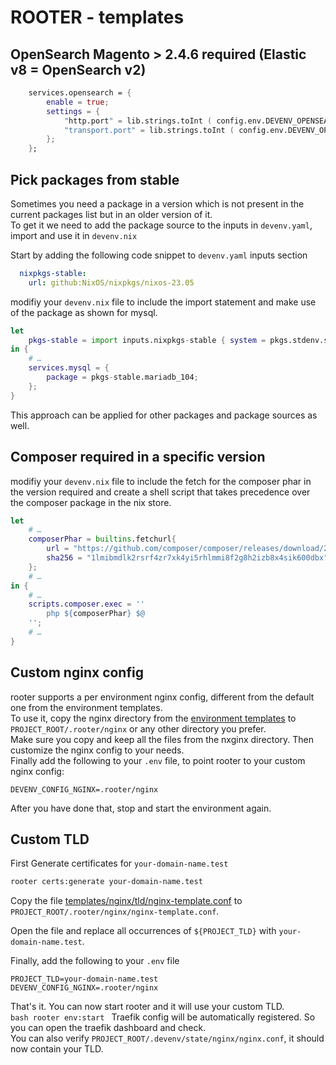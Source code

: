 # ROOTER - templates

## OpenSearch Magento > 2.4.6 required (Elastic v8 = OpenSearch v2)

```nix
    services.opensearch = {
        enable = true;
        settings = {
            "http.port" = lib.strings.toInt ( config.env.DEVENV_OPENSEARCH_PORT);
            "transport.port" = lib.strings.toInt ( config.env.DEVENV_OPENSEARCH_TCP_PORT );
        };
    };
```

## Pick packages from stable

Sometimes you need a package in a version which is not present in the current packages list but in an older version of
it.  
To get it we need to add the package source to the inputs in `devenv.yaml`, import and use it in `devenv.nix`

Start by adding the following code snippet to `devenv.yaml` inputs section

```yaml
  nixpkgs-stable:
    url: github:NixOS/nixpkgs/nixos-23.05
```

modifiy your `devenv.nix` file to include the import statement and make use of the package as shown for mysql.

```nix
let
    pkgs-stable = import inputs.nixpkgs-stable { system = pkgs.stdenv.system; };
in {
    # …
    services.mysql = {
        package = pkgs-stable.mariadb_104;
    };
}
```

This approach can be applied for other packages and package sources as well.

## Composer required in a specific version

modifiy your `devenv.nix` file to include the fetch for the composer phar in the version required and
create a shell script that takes precedence over the composer package in the nix store.

```nix
let
    # …
    composerPhar = builtins.fetchurl{
        url = "https://github.com/composer/composer/releases/download/2.2.22/composer.phar";
        sha256 = "1lmibmdlk2rsrf4zr7xk4yi5rhlmmi8f2g8h2izb8x4sik600dbx";
    };
    # …
in {
    # …
    scripts.composer.exec = ''
        php ${composerPhar} $@
    '';
    # …
}
```

## Custom nginx config

rooter supports a per environment nginx config, different from the default one from the environment templates.  
To use it, copy the nginx directory from the [environment templates](/environments) to `PROJECT_ROOT/.rooter/nginx` or
any other directory you prefer.  
Make sure you copy and keep all the files from the nxginx directory. Then customize the nginx config to your needs.  
Finally add the following to your `.env` file, to point rooter to your custom nginx config:

```dotenv
DEVENV_CONFIG_NGINX=.rooter/nginx
```

After you have done that, stop and start the environment again.

## Custom TLD

First Generate certificates for `your-domain-name.test`

```bash
rooter certs:generate your-domain-name.test
```

Copy the file [templates/nginx/tld/nginx-template.conf](`/templates/nginx/tld/nginx-template.conf`)
to `PROJECT_ROOT/.rooter/nginx/nginx-template.conf`.

Open the file and replace all occurrences of `${PROJECT_TLD}` with `your-domain-name.test`.

Finally, add the following to your `.env` file

```dotenv
PROJECT_TLD=your-domain-name.test
DEVENV_CONFIG_NGINX=.rooter/nginx
```

That's it. You can now start rooter and it will use your custom TLD.   
``bash
rooter env:start
``
Traefik config will be automatically registered. So you can open the traefik dashboard and check.  
You can also verify `PROJECT_ROOT/.devenv/state/nginx/nginx.conf`, it should now contain your TLD.  